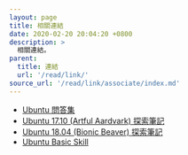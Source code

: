 ```yaml
---
layout: page
title: 相關連結
date: 2020-02-20 20:04:20 +0800
description: >
  相關連結。
parent:
  title: 連結
  url: '/read/link/'
source_url: '/read/link/associate/index.md'
---
```



* [Ubuntu 問答集](http://samwhelp.github.io/book-ubuntu-qna/)
* [Ubuntu 17.10 (Artful Aardvark) 探索筆記](https://samwhelp.github.io/note-ubuntu-17.10/)
* [Ubuntu 18.04 (Bionic Beaver) 探索筆記](https://samwhelp.github.io/note-ubuntu-18.04/)
* [Ubuntu Basic Skill](https://samwhelp.github.io/book-ubuntu-basic-skill/)
